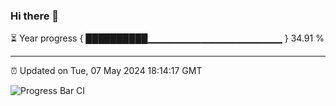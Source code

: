 ### Hi there 👋

⏳ Year progress { ██████████▁▁▁▁▁▁▁▁▁▁▁▁▁▁▁▁▁▁▁▁ } 34.91 %

---

⏰ Updated on Tue, 07 May 2024 18:14:17 GMT

![Progress Bar CI](https://github.com/liununu/liununu/workflows/Progress%20Bar%20CI/badge.svg)
